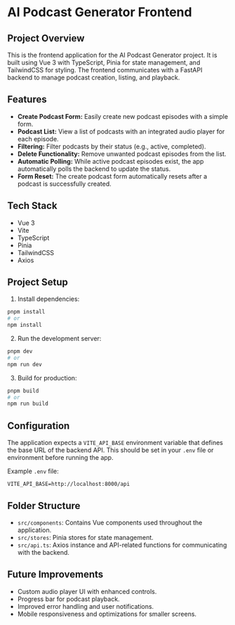 # AI Podcast Generator Frontend

## Project Overview

This is the frontend application for the AI Podcast Generator project. It is built using Vue 3 with TypeScript, Pinia for state management, and TailwindCSS for styling. The frontend communicates with a FastAPI backend to manage podcast creation, listing, and playback.

## Features

- **Create Podcast Form:** Easily create new podcast episodes with a simple form.
- **Podcast List:** View a list of podcasts with an integrated audio player for each episode.
- **Filtering:** Filter podcasts by their status (e.g., active, completed).
- **Delete Functionality:** Remove unwanted podcast episodes from the list.
- **Automatic Polling:** While active podcast episodes exist, the app automatically polls the backend to update the status.
- **Form Reset:** The create podcast form automatically resets after a podcast is successfully created.

## Tech Stack

- Vue 3
- Vite
- TypeScript
- Pinia
- TailwindCSS
- Axios

## Project Setup

1. Install dependencies:

```bash
pnpm install
# or
npm install
```

2. Run the development server:

```bash
pnpm dev
# or
npm run dev
```

3. Build for production:

```bash
pnpm build
# or
npm run build
```

## Configuration

The application expects a `VITE_API_BASE` environment variable that defines the base URL of the backend API. This should be set in your `.env` file or environment before running the app.

Example `.env` file:

```
VITE_API_BASE=http://localhost:8000/api
```

## Folder Structure

- `src/components`: Contains Vue components used throughout the application.
- `src/stores`: Pinia stores for state management.
- `src/api.ts`: Axios instance and API-related functions for communicating with the backend.

## Future Improvements

- Custom audio player UI with enhanced controls.
- Progress bar for podcast playback.
- Improved error handling and user notifications.
- Mobile responsiveness and optimizations for smaller screens.
